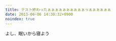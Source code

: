 ```yaml
---
title: テスト終わったぁぁぁぁぁぁぁぁぁぁっぁぁぁぁぁぁ
date: 2013-06-06 14:30:32+0900
noindex: true
---
```

<p>よし、眠いから寝よう</p>
